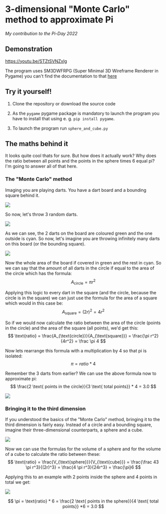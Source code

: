 # 3-dimensional "Monte Carlo" method to approximate Pi
*My contribution to the Pi-Day 2022*

##  Demonstration
https://youtu.be/STZtSVNZxlg

The program uses SM3DWFRPG (Super Minimal 3D Wireframe Renderer in Pygame) you can't find the documentation to that [here](about:blank)

## Try it yourself!

1. Clone the repository or download the source code

2. As the `pygame` pygame package is mandatory to launch the program you have to install that using e. g. `pip install pygame`.

3. To launch the program run `sphere_and_cube.py`


## The maths behind it

It looks quite cool thats for sure. But how does it actually work? Why does the ratio between 
all points and the points in the sphere times 6 equal pi? I'm going to answer all of that here.

### The "Monte Carlo" method

Imaging you are playing darts. You have a dart board and a bounding square behind it.

![](https://i.imgur.com/KYp3yO1.png)

So now, let's throw 3 random darts.

![](https://i.imgur.com/P2slYHZ.png)

As we can see, the 2 darts on the board are coloured green and the one outside is cyan. 
So now, let's imagine you are throwing infinitely many darts on this board (or the bounding square).

![](https://i.imgur.com/PUXyE7F.png)

Now the whole area of the board if covered in green and the rest in cyan. So we can say that the 
amount of all darts in the circle if equal to the area of the circle which has the formula:
$$
A_{\text{circle}} = \pi r^2
$$



Applying this logic to every dart in the square (and the circle, because the circle is in the square) 
we can just use the formula for the area of a square which would in this case be:
$$
A_{\text{square}} = (2r)^2 = 4r^2
$$


So if we would now calculate the ratio between the area of the circle (points in the circle) and the area 
of the square (all points), we'd get this:
$$
\text{ratio} = \frac{A_{\text{circle}}}{A_{\text{square}}} = \frac{\pi r^2}{4r^2} = \frac \pi 4
$$


Now lets rearrange this formula with a multiplication by 4 so that pi is isolated:
$$
\pi = ratio * 4
$$


Remember the 3 darts from earlier? We can use the above formula now to approximate pi:
$$
\frac{2 \text{ points in the circle}}{3 \text{ total points}} * 4 = 3.0
$$


![](https://user-images.githubusercontent.com/87434959/158021245-4fe9d787-65cf-4cd5-ada2-c4a8101e2718.png)


### Bringing it to the third dimension

If you understood the basics of the "Monte Carlo" method, bringing it to the third dimension is fairly easy. 
Instead of a circle and a bounding square, imagine their three-dimensional counterparts, a sphere and a cube.

![](https://user-images.githubusercontent.com/87434959/158021973-91aa0b22-113a-47d1-9c88-82b214346d57.png)

Now we can use the formulas for the volume of a sphere and for the volume of a cube to calculate the ratio between these:
$$
\text{ratio} = \frac{V_{\text{sphere}}}{V_{\text{cube}}} = \frac{\frac 43 \pi r^3}{(2r)^3} = \frac{4 \pi r^3}{24r^3} = \frac{\pi}6
$$


Applying this to an example with 2 points inside the sphere and 4 points in total we get:

![](https://i.imgur.com/V1RhtqE.png)

$$
\pi = \text{ratio} * 6 = \frac{2 \text{ points in the sphere}}{4 \text{ total points}} *6 = 3.0
$$
